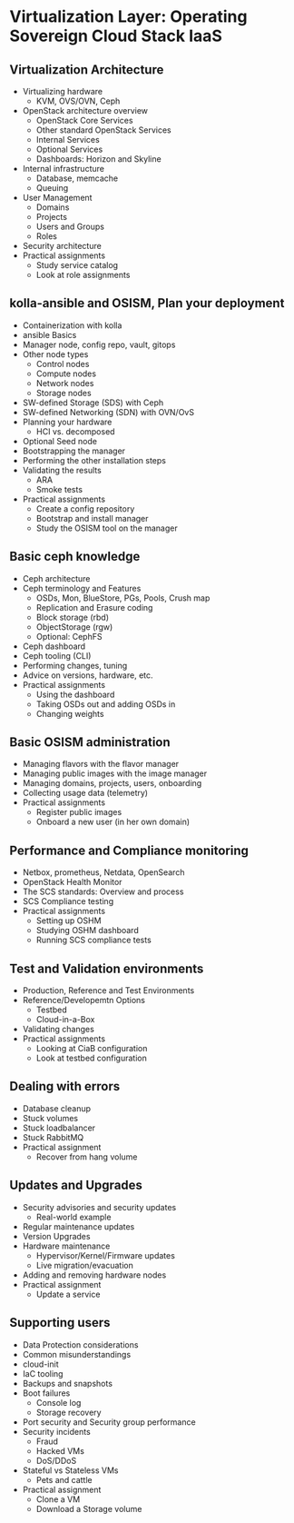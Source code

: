 # Virtualization Layer: Operating Sovereign Cloud Stack IaaS

## Virtualization Architecture
* Virtualizing hardware
    * KVM, OVS/OVN, Ceph
* OpenStack architecture overview
    * OpenStack Core Services
    * Other standard OpenStack Services
    * Internal Services
    * Optional Services
    * Dashboards: Horizon and Skyline
* Internal infrastructure
    * Database, memcache
    * Queuing
* User Management
    * Domains
    * Projects
    * Users and Groups
    * Roles
* Security architecture
* Practical assignments
    * Study service catalog
    * Look at role assignments

## kolla-ansible and OSISM, Plan your deployment
* Containerization with kolla
* ansible Basics
* Manager node, config repo, vault, gitops
* Other node types
    * Control nodes
    * Compute nodes
    * Network nodes
    * Storage nodes
* SW-defined Storage (SDS) with Ceph
* SW-defined Networking (SDN) with OVN/OvS
* Planning your hardware
    * HCI vs. decomposed
* Optional Seed node
* Bootstrapping the manager
* Performing the other installation steps
* Validating the results
    * ARA
    * Smoke tests
* Practical assignments
    * Create a config repository
    * Bootstrap and install manager
    * Study the OSISM tool on the manager

## Basic ceph knowledge
* Ceph architecture
* Ceph terminology and Features
    * OSDs, Mon, BlueStore, PGs, Pools, Crush map
    * Replication and Erasure coding
    * Block storage (rbd)
    * ObjectStorage (rgw)
    * Optional: CephFS
* Ceph dashboard
* Ceph tooling (CLI)
* Performing changes, tuning
* Advice on versions, hardware, etc.
* Practical assignments
    * Using the dashboard
    * Taking OSDs out and adding OSDs in
    * Changing weights

## Basic OSISM administration
* Managing flavors with the flavor manager
* Managing public images with the image manager
* Managing domains, projects, users, onboarding
* Collecting usage data (telemetry)
* Practical assignments
    * Register public images
    * Onboard a new user (in her own domain)

## Performance and Compliance monitoring
* Netbox, prometheus, Netdata, OpenSearch
* OpenStack Health Monitor
* The SCS standards: Overview and process
* SCS Compliance testing
* Practical assignments
    * Setting up OSHM
    * Studying OSHM dashboard
    * Running SCS compliance tests

## Test and Validation environments
* Production, Reference and Test Environments
* Reference/Developemtn Options
    * Testbed
    * Cloud-in-a-Box
* Validating changes
* Practical assignments
    * Looking at CiaB configuration
    * Look at testbed configuration

## Dealing with errors
* Database cleanup
* Stuck volumes
* Stuck loadbalancer
* Stuck RabbitMQ
* Practical assignment
    * Recover from hang volume

## Updates and Upgrades
* Security advisories and security updates
    * Real-world example
* Regular maintenance updates
* Version Upgrades
* Hardware maintenance
    * Hypervisor/Kernel/Firmware updates
    * Live migration/evacuation
* Adding and removing hardware nodes
* Practical assignment
    * Update a service

## Supporting users
* Data Protection considerations
* Common misunderstandings
* cloud-init
* IaC tooling
* Backups and snapshots
* Boot failures
    * Console log
    * Storage recovery
* Port security and Security group performance
* Security incidents
    * Fraud
    * Hacked VMs
    * DoS/DDoS
* Stateful vs Stateless VMs
    * Pets and cattle
* Practical assignment
    * Clone a VM
    * Download a Storage volume

